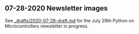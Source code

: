 ## 07-28-2020 Newsletter images

See [_drafts/2020-07-28-draft.md](../../_drafts/2020-07-28-draft.md) for the July 28th Python on Microcontrollers newsletter in progress.

